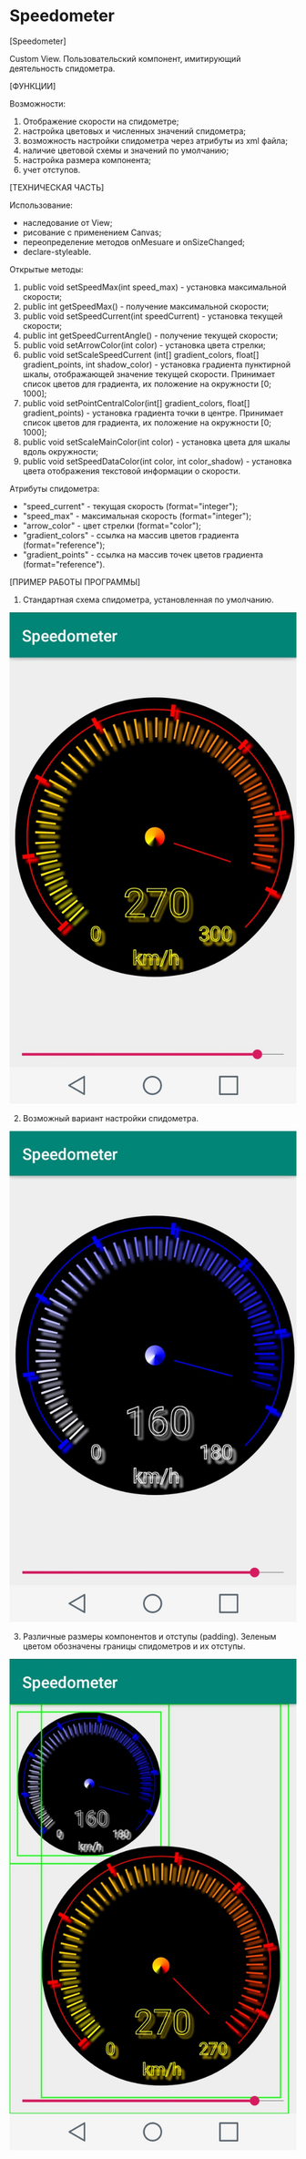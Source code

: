 # Speedometer

[Speedometer]

Custom View. Пользовательский компонент, имитирующий деятельность спидометра.

[ФУНКЦИИ]

Возможности:

1. Отображение скорости на спидометре;
2. настройка цветовых и численных значений спидометра;
3. возможность настройки спидометра через атрибуты из xml файла;
4. наличие цветовой схемы и значений по умолчанию;
5. настройка размера компонента;
6. учет отступов.

[ТЕХНИЧЕСКАЯ ЧАСТЬ]

Использование:

- наследование от View;
- рисование с применением Canvas;
- переопределение методов onMesuare и onSizeChanged;
- declare-styleable.

Открытые методы:

1. public void setSpeedMax(int speed_max) - установка максимальной скорости;
2. public int getSpeedMax() - получение максимальной скорости;
3. public void setSpeedCurrent(int speedCurrent) - установка текущей скорости;
4. public int getSpeedCurrentAngle() - получение текущей скорости;
5. public void setArrowColor(int color) - установка цвета стрелки;
6. public void setScaleSpeedCurrent (int[] gradient_colors, float[] gradient_points, int shadow_color) - установка градиента пунктирной шкалы, отображающей значение текущей скорости. Принимает список цветов для градиента, их положение на окружности [0; 1000];
7. public void setPointCentralColor(int[] gradient_colors, float[] gradient_points) - установка градиента точки в центре. Принимает список цветов для градиента, их положение на окружности [0; 1000];
8. public void setScaleMainColor(int color) - установка цвета для шкалы вдоль окружности;
9. public void setSpeedDataColor(int color, int color_shadow) - установка цвета отображения текстовой информации о скорости.

Атрибуты спидометра:

- "speed_current" - текущая скорость (format="integer");
- "speed_max" - максимальная скорость (format="integer");
- "arrow_color"  - цвет стрелки (format="color");
- "gradient_colors" - ссылка на массив цветов градиента (format="reference");
- "gradient_points" - ссылка на массив точек цветов градиента (format="reference").

[ПРИМЕР РАБОТЫ ПРОГРАММЫ]

1. Стандартная схема спидометра, установленная по умолчанию.

![Image alt](/scr/01_01.jpg)

2. Возможный вариант настройки спидометра.

![Image alt](/scr/01_02.jpg)

3. Различные размеры компонентов и отступы (padding). Зеленым цветом обозначены границы спидометров и их отступы.

![Image alt](/scr/02_01.jpg)
